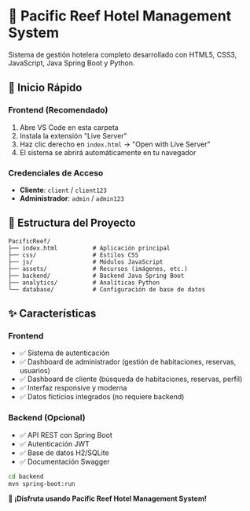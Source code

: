 # 🏨 Pacific Reef Hotel Management System

Sistema de gestión hotelera completo desarrollado con HTML5, CSS3, JavaScript, Java Spring Boot y Python.

## 🚀 Inicio Rápido

### Frontend (Recomendado)

1. Abre VS Code en esta carpeta
2. Instala la extensión "Live Server"
3. Haz clic derecho en `index.html` → "Open with Live Server"
4. El sistema se abrirá automáticamente en tu navegador

### Credenciales de Acceso

- **Cliente**: `client` / `client123`
- **Administrador**: `admin` / `admin123`

## 📁 Estructura del Proyecto

```
PacificReef/
├── index.html          # Aplicación principal
├── css/                # Estilos CSS
├── js/                 # Módulos JavaScript
├── assets/             # Recursos (imágenes, etc.)
├── backend/            # Backend Java Spring Boot
├── analytics/          # Analíticas Python
└── database/           # Configuración de base de datos
```

## ✨ Características

### Frontend

- ✅ Sistema de autenticación
- ✅ Dashboard de administrador (gestión de habitaciones, reservas, usuarios)
- ✅ Dashboard de cliente (búsqueda de habitaciones, reservas, perfil)
- ✅ Interfaz responsive y moderna
- ✅ Datos ficticios integrados (no requiere backend)

### Backend (Opcional)

- ✅ API REST con Spring Boot
- ✅ Autenticación JWT
- ✅ Base de datos H2/SQLite
- ✅ Documentación Swagger

```bash
cd backend
mvn spring-boot:run
```

**🏨 ¡Disfruta usando Pacific Reef Hotel Management System!**
